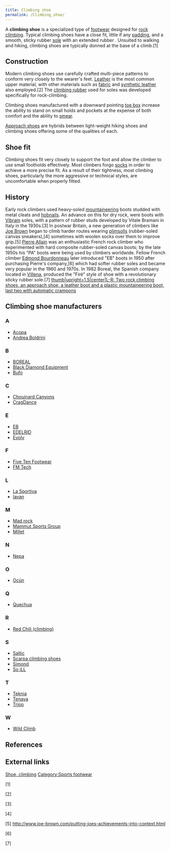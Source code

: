 ```yaml
---
title: Climbing shoe
permalink: /Climbing_shoe/
---
```


A **climbing shoe** is a specialized type of
[footwear](/footwear "wikilink") designed for [rock
climbing](/climbing "wikilink"). Typical climbing shoes have a close
fit, little if any [padding](/padding "wikilink"), and a smooth, sticky
rubber [sole](/sole_(shoe) "wikilink") with an extended rubber .
Unsuited to walking and hiking, climbing shoes are typically donned at
the base of a climb.[1]

## Construction

Modern climbing shoes use carefully crafted multi-piece patterns to
conform very closely to the wearer's feet.
[Leather](/Leather "wikilink") is the most common upper material, with
other materials such as [fabric](/fabric "wikilink") and [synthetic
leather](/synthetic_leather "wikilink") also employed.[2] The [climbing
rubber](/climbing_rubber "wikilink") used for soles was developed
specifically for rock-climbing.

Climbing shoes manufactured with a downward pointing [toe
box](/toe_box "wikilink") increase the ability to stand on small holds
and pockets at the expense of both comfort and the ability to
[smear](/Glossary_of_climbing_terms#smearing "wikilink").

[Approach shoes](/Approach_shoes "wikilink") are hybrids between
light-weight hiking shoes and climbing shoes offering some of the
qualities of each.

## Shoe fit

Climbing shoes fit very closely to support the foot and allow the
climber to use small footholds effectively. Most climbers forgo
[socks](/sock "wikilink") in order to achieve a more precise fit. As a
result of their tightness, most climbing shoes, particularly the more
aggressive or technical styles, are uncomfortable when properly fitted.

## History

Early rock climbers used heavy-soled
[mountaineering](/mountaineering "wikilink") boots studded with metal
cleats and [hobnails](/hobnail "wikilink"). An advance on this for dry
rock, were boots with [Vibram](/Vibram "wikilink") soles, with a pattern
of rubber studs developed by Vitale Bramani in Italy in the 1930s.[3] In
postwar Britain, a new generation of climbers like [Joe
Brown](/Joe_Brown_(climber) "wikilink") began to climb harder routes
wearing [plimsolls](/Plimsoll_shoe "wikilink") (rubber-soled canvas
sneakers),[4] sometimes with woolen socks over them to improve grip.[5]
[Pierre Allain](/Pierre_Allain "wikilink") was an enthusiastic French
rock climber who experimented with hard composite rubber-soled canvas
boots; by the late 1950s his "PA" boots were being used by climbers
worldwide. Fellow French climber [Edmond
Bourdonneau](/Edmond_Bourdonneau "wikilink") later introduced "EB" boots
in 1950 after purchasing Pierre's company,[6] which had softer rubber
soles and became very popular in the 1960 and 1970s. In 1982 Boreal, the
Spanish company located in [Villena](/Villena "wikilink"), produced the
"Firé" style of shoe with a revolutionary sticky rubber sole.[7]
[thumb\|upright=1.5\|center\|L-R: Two rock climbing shoes, an approach
shoe, a leather boot and a plastic mountaineering boot, last two with
automatic
crampons](/File:Mountainandclimbingbootsandshoes.jpg "wikilink")

## Climbing shoe manufacturers

### A

-   [Acopa](/Acopa "wikilink")
-   [Andrea
    Boldrini](https://web.archive.org/web/20130527135159/http://www.andrea-boldrini.com/climbingshoes/index.htm)

### B

-   [BOREAL](/BOREAL "wikilink")
-   [Black Diamond Equipment](/Black_Diamond_Equipment "wikilink")
-   [Bufo](/Bufo "wikilink")

### C

-   [Chouinard Canyons](/Chouinard_Canyons "wikilink")
-   [CragDance](/CragDance "wikilink")

### E

-   [EB](/EB_(shoes) "wikilink")
-   [EDELRID](/EDELRID "wikilink")
-   [Evolv](http://www.evolvsports.com/)

### F

-   [Five Ten Footwear](/Five_Ten_Footwear "wikilink")
-   [FM Tech](/FM_Tech "wikilink")

### L

-   [La Sportiva](/La_Sportiva "wikilink")
-   [lavan](http://lavanshoes.com/en)

### M

-   [Mad rock](/Mad_rock "wikilink")
-   [Mammut Sports Group](/Mammut_Sports_Group "wikilink")
-   [Millet](/Millet_(manufacturer) "wikilink")

### N

-   [Nepa](/Nepa "wikilink")

### O

-   [Ocún](/Ocún "wikilink")

### Q

-   [Quechua](/Quechua_(brand) "wikilink")

### R

-   [Red Chili (climbing)](/Red_Chili_(climbing) "wikilink")

### S

-   [Saltic](/Saltic "wikilink")
-   [Scarpa climbing
    shoes](http://www.scarpa.net/en/climbing-shoes.html)
-   [Simond](/Simond_(brand) "wikilink")
-   [So iLL](/So_iLL "wikilink")

### T

-   [Teknia](/Teknia "wikilink")
-   [Tenaya](https://tenaya.net/en/)
-   [Triop](/Triop_(brand) "wikilink")

### W

-   [Wild Climb](/Wild_Climb "wikilink")

## References

## External links

[Shoe, climbing](/Category:Climbing_equipment "wikilink")
[Category:Sports footwear](/Category:Sports_footwear "wikilink")

[1]

[2]

[3]

[4]

[5] <http://www.joe-brown.com/putting-joes-achievements-into-context.html>

[6]

[7]